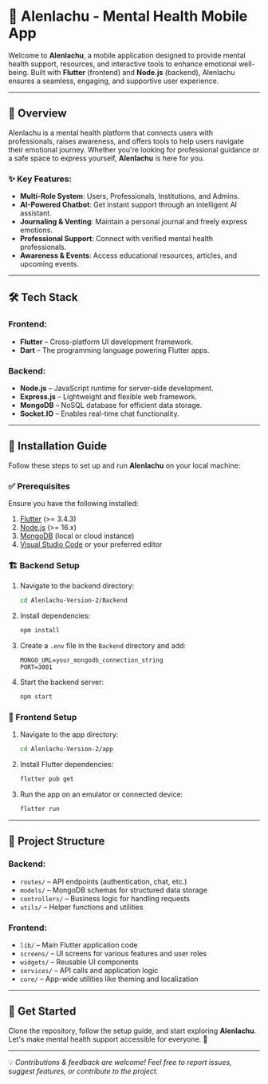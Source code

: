 # 🌿 Alenlachu - Mental Health Mobile App

Welcome to **Alenlachu**, a mobile application designed to provide mental health support, resources, and interactive tools to enhance emotional well-being. Built with **Flutter** (frontend) and **Node.js** (backend), Alenlachu ensures a seamless, engaging, and supportive user experience.

---

## 🌟 Overview

Alenlachu is a mental health platform that connects users with professionals, raises awareness, and offers tools to help users navigate their emotional journey. Whether you're looking for professional guidance or a safe space to express yourself, **Alenlachu** is here for you.

### ✨ Key Features:
- **Multi-Role System**: Users, Professionals, Institutions, and Admins.
- **AI-Powered Chatbot**: Get instant support through an intelligent AI assistant.
- **Journaling & Venting**: Maintain a personal journal and freely express emotions.
- **Professional Support**: Connect with verified mental health professionals.
- **Awareness & Events**: Access educational resources, articles, and upcoming events.

---

## 🛠️ Tech Stack

### **Frontend:**
- **Flutter** – Cross-platform UI development framework.
- **Dart** – The programming language powering Flutter apps.

### **Backend:**
- **Node.js** – JavaScript runtime for server-side development.
- **Express.js** – Lightweight and flexible web framework.
- **MongoDB** – NoSQL database for efficient data storage.
- **Socket.IO** – Enables real-time chat functionality.

---

## 🚀 Installation Guide

Follow these steps to set up and run **Alenlachu** on your local machine:

### ✅ Prerequisites
Ensure you have the following installed:
1. [Flutter](https://docs.flutter.dev/get-started/install) (>= 3.4.3)
2. [Node.js](https://nodejs.org/) (>= 16.x)
3. [MongoDB](https://www.mongodb.com/try/download/community) (local or cloud instance)
4. [Visual Studio Code](https://code.visualstudio.com/) or your preferred editor

### 🏗 Backend Setup
1. Navigate to the backend directory:
   ```bash
   cd Alenlachu-Version-2/Backend
   ```
2. Install dependencies:
   ```bash
   npm install
   ```
3. Create a `.env` file in the `Backend` directory and add:
   ```plaintext
   MONGO_URL=your_mongodb_connection_string
   PORT=3001
   ```
4. Start the backend server:
   ```bash
   npm start
   ```

### 🎨 Frontend Setup
1. Navigate to the app directory:
   ```bash
   cd Alenlachu-Version-2/app
   ```
2. Install Flutter dependencies:
   ```bash
   flutter pub get
   ```
3. Run the app on an emulator or connected device:
   ```bash
   flutter run
   ```

---

## 📁 Project Structure

### **Backend:**
- `routes/` – API endpoints (authentication, chat, etc.)
- `models/` – MongoDB schemas for structured data storage
- `controllers/` – Business logic for handling requests
- `utils/` – Helper functions and utilities

### **Frontend:**
- `lib/` – Main Flutter application code
- `screens/` – UI screens for various features and user roles
- `widgets/` – Reusable UI components
- `services/` – API calls and application logic
- `core/` – App-wide utilities like theming and localization

---

## 🎉 Get Started

Clone the repository, follow the setup guide, and start exploring **Alenlachu**. Let's make mental health support accessible for everyone. 💙

---

💡 *Contributions & feedback are welcome! Feel free to report issues, suggest features, or contribute to the project.*

